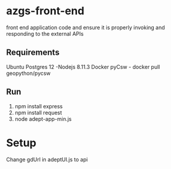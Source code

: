 # azgs-front-end
front end application code and ensure it is properly invoking and responding to the external APIs


## Requirements

Ubuntu
Postgres 12 -Nodejs 8.11.3
Docker pyCsw - docker pull geopython/pycsw

## Run
1. npm install express
2. npm install request
3. node adept-app-min.js

# Setup 
Change gdUrl in adeptUI.js to api 

